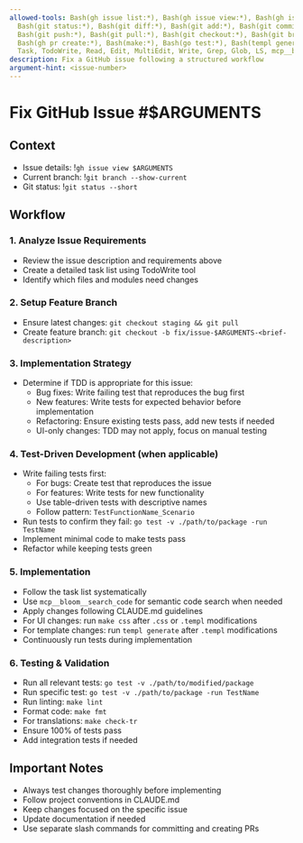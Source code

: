 ```yaml
---
allowed-tools: Bash(gh issue list:*), Bash(gh issue view:*), Bash(gh issue create:*),
  Bash(git status:*), Bash(git diff:*), Bash(git add:*), Bash(git commit:*),
  Bash(git push:*), Bash(git pull:*), Bash(git checkout:*), Bash(git branch:*),
  Bash(gh pr create:*), Bash(make:*), Bash(go test:*), Bash(templ generate:*),
  Task, TodoWrite, Read, Edit, MultiEdit, Write, Grep, Glob, LS, mcp__bloom__search_code
description: Fix a GitHub issue following a structured workflow
argument-hint: <issue-number>
---
```


# Fix GitHub Issue #$ARGUMENTS

## Context
- Issue details: !`gh issue view $ARGUMENTS`
- Current branch: !`git branch --show-current`
- Git status: !`git status --short`

## Workflow

### 1. Analyze Issue Requirements
- Review the issue description and requirements above
- Create a detailed task list using TodoWrite tool
- Identify which files and modules need changes

### 2. Setup Feature Branch
- Ensure latest changes: `git checkout staging && git pull`
- Create feature branch: `git checkout -b fix/issue-$ARGUMENTS-<brief-description>`

### 3. Implementation Strategy
- Determine if TDD is appropriate for this issue:
  - Bug fixes: Write failing test that reproduces the bug first
  - New features: Write tests for expected behavior before implementation
  - Refactoring: Ensure existing tests pass, add new tests if needed
  - UI-only changes: TDD may not apply, focus on manual testing

### 4. Test-Driven Development (when applicable)
- Write failing tests first:
  - For bugs: Create test that reproduces the issue
  - For features: Write tests for new functionality
  - Use table-driven tests with descriptive names
  - Follow pattern: `TestFunctionName_Scenario`
- Run tests to confirm they fail: `go test -v ./path/to/package -run TestName`
- Implement minimal code to make tests pass
- Refactor while keeping tests green

### 5. Implementation
- Follow the task list systematically
- Use `mcp__bloom__search_code` for semantic code search when needed
- Apply changes following CLAUDE.md guidelines
- For UI changes: run `make css` after `.css` or `.templ` modifications
- For template changes: run `templ generate` after `.templ` modifications
- Continuously run tests during implementation

### 6. Testing & Validation
- Run all relevant tests: `go test -v ./path/to/modified/package`
- Run specific test: `go test -v ./path/to/package -run TestName`
- Run linting: `make lint`
- Format code: `make fmt`
- For translations: `make check-tr`
- Ensure 100% of tests pass
- Add integration tests if needed

## Important Notes
- Always test changes thoroughly before implementing
- Follow project conventions in CLAUDE.md
- Keep changes focused on the specific issue
- Update documentation if needed
- Use separate slash commands for committing and creating PRs
